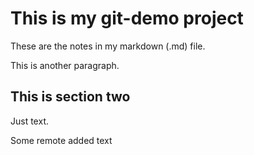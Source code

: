 # This is my git-demo project

These are the notes in my markdown (.md) file.

This is another paragraph.

## This is section two

Just text.

Some remote added text
